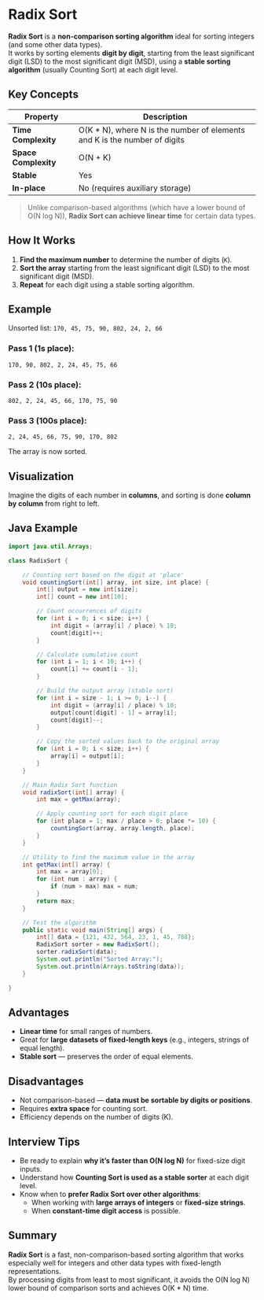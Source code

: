# Radix Sort

**Radix Sort** is a **non-comparison sorting algorithm** ideal for sorting integers (and some other data types).  
It works by sorting elements **digit by digit**, starting from the least significant digit (LSD) to the most significant digit (MSD), using a **stable sorting algorithm** (usually Counting Sort) at each digit level.

## Key Concepts

| Property             | Description                                                                |
| -------------------- | -------------------------------------------------------------------------- |
| **Time Complexity**  | O(K \* N), where N is the number of elements and K is the number of digits |
| **Space Complexity** | O(N + K)                                                                   |
| **Stable**           | Yes                                                                        |
| **In-place**         | No (requires auxiliary storage)                                            |

> Unlike comparison-based algorithms (which have a lower bound of O(N log N)), **Radix Sort can achieve linear time** for certain data types.

## How It Works

1. **Find the maximum number** to determine the number of digits (`K`).
2. **Sort the array** starting from the least significant digit (LSD) to the most significant digit (MSD).
3. **Repeat** for each digit using a stable sorting algorithm.

## Example

Unsorted list:
`170, 45, 75, 90, 802, 24, 2, 66`

### Pass 1 (1s place):

`170, 90, 802, 2, 24, 45, 75, 66`

### Pass 2 (10s place):

`802, 2, 24, 45, 66, 170, 75, 90`

### Pass 3 (100s place):

`2, 24, 45, 66, 75, 90, 170, 802`

The array is now sorted.

## Visualization

Imagine the digits of each number in **columns**, and sorting is done **column by column** from right to left.

## Java Example

```java showLineNumbers
import java.util.Arrays;

class RadixSort {

    // Counting sort based on the digit at 'place'
    void countingSort(int[] array, int size, int place) {
        int[] output = new int[size];
        int[] count = new int[10];

        // Count occurrences of digits
        for (int i = 0; i < size; i++) {
            int digit = (array[i] / place) % 10;
            count[digit]++;
        }

        // Calculate cumulative count
        for (int i = 1; i < 10; i++) {
            count[i] += count[i - 1];
        }

        // Build the output array (stable sort)
        for (int i = size - 1; i >= 0; i--) {
            int digit = (array[i] / place) % 10;
            output[count[digit] - 1] = array[i];
            count[digit]--;
        }

        // Copy the sorted values back to the original array
        for (int i = 0; i < size; i++) {
            array[i] = output[i];
        }
    }

    // Main Radix Sort function
    void radixSort(int[] array) {
        int max = getMax(array);

        // Apply counting sort for each digit place
        for (int place = 1; max / place > 0; place *= 10) {
            countingSort(array, array.length, place);
        }
    }

    // Utility to find the maximum value in the array
    int getMax(int[] array) {
        int max = array[0];
        for (int num : array) {
            if (num > max) max = num;
        }
        return max;
    }

    // Test the algorithm
    public static void main(String[] args) {
        int[] data = {121, 432, 564, 23, 1, 45, 788};
        RadixSort sorter = new RadixSort();
        sorter.radixSort(data);
        System.out.println("Sorted Array:");
        System.out.println(Arrays.toString(data));
    }

}
```

## Advantages

- **Linear time** for small ranges of numbers.
- Great for **large datasets of fixed-length keys** (e.g., integers, strings of equal length).
- **Stable sort** — preserves the order of equal elements.

## Disadvantages

- Not comparison-based — **data must be sortable by digits or positions**.
- Requires **extra space** for counting sort.
- Efficiency depends on the number of digits (K).

## Interview Tips

- Be ready to explain **why it’s faster than O(N log N)** for fixed-size digit inputs.
- Understand how **Counting Sort is used as a stable sorter** at each digit level.
- Know when to **prefer Radix Sort over other algorithms**:
  - When working with **large arrays of integers** or **fixed-size strings**.
  - When **constant-time digit access** is possible.

## Summary

**Radix Sort** is a fast, non-comparison-based sorting algorithm that works especially well for integers and other data types with fixed-length representations.  
By processing digits from least to most significant, it avoids the O(N log N) lower bound of comparison sorts and achieves O(K \* N) time.
